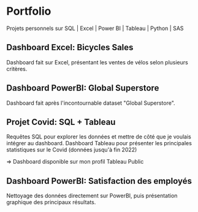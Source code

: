 # Portfolio

Projets personnels sur SQL | Excel | Power BI | Tableau | Python | SAS



## Dashboard Excel: Bicycles Sales

Dashboard fait sur Excel, présentant les ventes de vélos selon plusieurs critères.



## Dashboard PowerBI: Global Superstore

Dashboard fait après l'incontournable dataset "Global Superstore".



## Projet Covid: SQL + Tableau

Requêtes SQL pour explorer les données et mettre de côté que je voulais intégrer au dashboard. 
Dashboard Tableau pour présenter les principales statistiques sur le Covid (données jusqu'à fin 2022)

=> Dashboard disponible sur mon profil Tableau Public



## Dashboard PowerBI: Satisfaction des employés

Nettoyage des données directement sur PowerBI, puis présentation graphique des principaux résultats.


##
